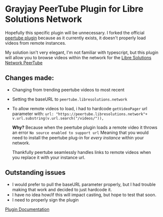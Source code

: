# Grayjay PeerTube Plugin for Libre Solutions Network

Hopefully this specific plugin will be unnecessary. 
I forked the official [peertube plugin](https://gitlab.futo.org/videostreaming/plugins/peertube) because as it currently exists, it doesn't properly load videos from remote instances.

My solution isn't very elegant, I'm not familiar with typescript, but this plugin will allow you to browse videos within the network for the [Libre Solutions Network PeerTube](https://peertube.libresolutions.network.)

## Changes made: 
- Changing from trending peertube videos to most recent
- Setting the baseURL to `peertube.libresolutions.network` 
- To allow remote videos to load, i had to hardcode `getVideoPager` url parameter with: 
```url: "https://peertube.libresolutions.network"+ v.url.substring(v.url.search("/videos/")),```

    **Why?** Because when the peertube plugin loads a remote video it throws an error `No source enabled to support url` Meaning that you would need to install the peertube plug-in for *every instance* within your network. 

    Thankfully peertube seamlessly handles links to remote videos when you replace it with your instance url.

## Outstanding issues

- I would prefer to pull the baseURL parameter properly, but I had trouble making that work and decided to just hardcode it.
- I have no idea how/if this will impact casting, but hope to test that soon.
- I need to properly sign the plugin

[Plugin Documentation](https://gitlab.futo.org/videostreaming/grayjay/-/blob/master/plugin-development.md)